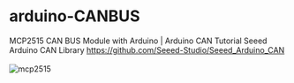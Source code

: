 # arduino-CANBUS
MCP2515 CAN BUS Module with Arduino | Arduino CAN Tutorial
Seeed Arduino CAN  Library
https://github.com/Seeed-Studio/Seeed_Arduino_CAN
<br>
<br>
![mcp2515](https://blogger.googleusercontent.com/img/b/R29vZ2xl/AVvXsEg77Cq7_V7-9d98-UNT0FFgof7GPeqGB7EDW2nemit676DARds-WZ6lzlBweP9RgN3w3Vg_ns5DWOIk1omLRUy3avIH2kmO2AhpklMknsAJVIlSkv6Jjoo8YvlfnpHFXGTA7JzuBWnl983bCBQdNJdUHpSGM2QDWRptxukEg-OA-mQNNH2GT97brMWO/w400-h300/xx.jpg)

